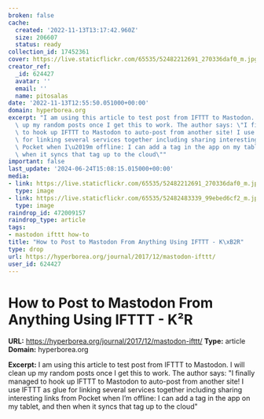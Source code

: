 ```yaml
---
broken: false
cache:
  created: '2022-11-13T13:17:42.960Z'
  size: 206607
  status: ready
collection_id: 17452361
cover: https://live.staticflickr.com/65535/52482212691_270336daf0_m.jpg
creator_ref:
  _id: 624427
  avatar: ''
  email: ''
  name: pitosalas
date: '2022-11-13T12:55:50.051000+00:00'
domain: hyperborea.org
excerpt: "I am using this article to test post from IFTTT to Mastodon. I will clean\
  \ up my random posts once I get this to work. The author says: \"I finally managed\
  \ to hook up IFTTT to Mastodon to auto-post from another site! I use IFTTT as glue\
  \ for linking several services together including sharing interesting links from\
  \ Pocket when I\u2019m offline: I can add a tag in the app on my tablet, and then\
  \ when it syncs that tag up to the cloud\""
important: false
last_update: '2024-06-24T15:08:15.015000+00:00'
media:
- link: https://live.staticflickr.com/65535/52482212691_270336daf0_m.jpg
  type: image
- link: https://live.staticflickr.com/65535/52482483339_99ebed6cf2_m.jpg
  type: image
raindrop_id: 472009157
raindrop_type: article
tags:
- mastodon ifttt how-to
title: "How to Post to Mastodon From Anything Using IFTTT - K\xB2R"
type: drop
url: https://hyperborea.org/journal/2017/12/mastodon-ifttt/
user_id: 624427
---
```


# How to Post to Mastodon From Anything Using IFTTT - K²R

**URL:** https://hyperborea.org/journal/2017/12/mastodon-ifttt/
**Type:** article
**Domain:** hyperborea.org

**Excerpt:** I am using this article to test post from IFTTT to Mastodon. I will clean up my random posts once I get this to work. The author says: "I finally managed to hook up IFTTT to Mastodon to auto-post from another site! I use IFTTT as glue for linking several services together including sharing interesting links from Pocket when I’m offline: I can add a tag in the app on my tablet, and then when it syncs that tag up to the cloud"
